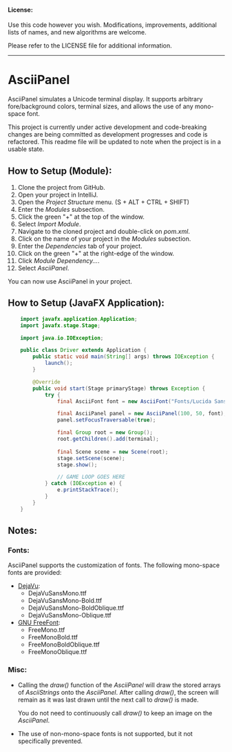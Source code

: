 #### License: 

Use this code however you wish. Modifications, improvements, additional lists of names, and new algorithms are welcome.

Please refer to the LICENSE file for additional information.

---

# AsciiPanel


AsciiPanel simulates a Unicode terminal display. It supports arbitrary fore/background colors,  terminal sizes, and allows
the use of any mono-space font.

This project is currently under active development and code-breaking changes are being committed as development progresses
and code is refactored. This readme file will be updated to note when the project is in a usable state.

## How to Setup (Module):

1. Clone the project from GitHub.
2. Open your project in IntelliJ.
3. Open the *Project Structure* menu. (S + ALT + CTRL + SHIFT)
4. Enter the *Modules* subsection.
5. Click the green "+" at the top of the window.
6. Select *Import Module*.
7. Navigate to the cloned project and double-click on *pom.xml*.
8. Click on the name of your project in the *Modules* subsection.
9. Enter the *Dependencies* tab of your project.
10. Click on the green "+" at the right-edge of the window.
11. Click *Module Dependency...*.
12. Select *AsciiPanel*.

You can now use AsciiPanel in your project.

## How to Setup (JavaFX Application):

```java
    import javafx.application.Application;
    import javafx.stage.Stage;

    import java.io.IOException;

    public class Driver extends Application {
        public static void main(String[] args) throws IOException {
            launch();
        }

        @Override
        public void start(Stage primaryStage) throws Exception {
            try {
                final AsciiFont font = new AsciiFont("Fonts/Lucida Sans Unicode/lsansuni.ttf", 16);

                final AsciiPanel panel = new AsciiPanel(100, 50, font);
                panel.setFocusTraversable(true);

                final Group root = new Group();
                root.getChildren().add(terminal);
                
                final Scene scene = new Scene(root);
                stage.setScene(scene);
                stage.show();

                // GAME LOOP GOES HERE
            } catch (IOException e) {
                e.printStackTrace();
            }
        }
    }
```

## Notes:

### Fonts:
AsciiPanel supports the customization of fonts. The following mono-space fonts are provided:

* [DejaVu](http://dejavu-fonts.org/wiki/Main_Page):
    * DejaVuSansMono.ttf
    * DejaVuSansMono-Bold.ttf
    * DejaVuSansMono-BoldOblique.ttf
    * DejaVuSansMono-Oblique.ttf
* [GNU FreeFont](https://www.gnu.org/software/freefont/):
    * FreeMono.ttf
    * FreeMonoBold.ttf
    * FreeMonoBoldOblique.ttf
    * FreeMonoOblique.ttf
    
### Misc:

* Calling the *draw()* function of the *AsciiPanel* will draw the stored arrays of *AsciiStrings* onto the *AsciiPanel*.
   After calling *draw()*, the screen will remain as it was last drawn until the next call to *draw()* is made.
   
   You do not need to continuously call *draw()* to keep an image on the *AsciiPanel*.
   
* The use of non-mono-space fonts is not supported, but it not specifically prevented.